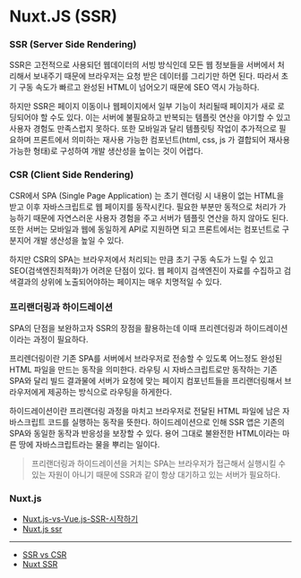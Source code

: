 # Nuxt.JS (SSR)


###  SSR (Server Side Rendering)

SSR은 고전적으로 사용되던 웹데이터의 서빙 방식인데 모든 웹 정보들을 서버에서 처리해서 보내주기 때문에 브라우저는 요청 받은 데이터를 그리기만 하면 된다. 
따라서 초기 구동 속도가 빠르고 완성된 HTML이 넘어오기 때문에 SEO 역시 가능하다.

하지만 SSR은 페이지 이동이나 웹페이지에서 일부 기능이 처리될때 페이지가 새로 로딩되어야 할 수도 있다. 
이는 서버에 불필요하고 반복되는 템플릿 연산을 야기할 수 있고 사용자 경험도 만족스럽지 못하다. 
또한 모바일과 달리 템플릿팅 작업이 추가적으로 필요하며 프론트에서 의미하는 재사용 가능한 컴포넌트(html, css, js 가 결합되어 재사용 가능한 형태)로 구성하여 개발 생산성을 높이는 것이 어렵다. 



### CSR (Client Side Rendering)

CSR에서 SPA (Single Page Application) 는 초기 렌더링 시 내용이 없는 HTML을 받고 이후 자바스크립트로 웹 페이지를 동작시킨다. 
필요한 부분만 동적으로 처리가 가능하기 때문에 자연스러운 사용자 경험을 주고 서버가 템플릿 연산을 하지 않아도 된다. 
또한 서버는 모바일과 웹에 동일하게 API로 지원하면 되고 프론트에서는 컴포넌트로 구분지어 개발 생산성을 높일 수 있다.

하지만 CSR의 SPA는 브라우저에서 처리되는 만큼 초기 구동 속도가 느릴 수 있고 SEO(검색엔진최적화)가 어려운 단점이 있다. 
웹 페이지 검색엔진이 자료를 수집하고 검색결과의 상위에 노출되어야하는 페이지는 매우 치명적일 수 있다.



### 프리랜더링과 하이드레이션


SPA의 단점을 보완하고자 SSR의 장점을 활용하는데 이때 프리렌더링과 하이드레이션이라는 과정이 필요하다.



프리렌더링이란 기존 SPA를 서버에서 브라우저로 전송할 수 있도록 어느정도 완성된 HTML 파일을 만드는 동작을 의미한다.
라우팅 시 자바스크립트로만 동작하는 기존 SPA와 달리 빌드 결과물에 서버가 요청에 맞는 페이지 컴포넌트들을 프리랜더링해서 브라우저에게 제공하는 방식으로 라우팅을 하게한다.



하이드레이션이란 프리랜더링 과정을 마치고 브라우저로 전달된 HTML 파일에 남은 자바스크립트 코드를 실행하는 동작을 뜻한다. 
하이드레이션으로 인해 SSR 앱은 기존의 SPA와 동일한 동작과 반응성을 보장할 수 있다. 용어 그대로 불완전한 HTML이라는 마른 땅에 자바스크립트라는 물을 뿌리는 일이다.


> 프리랜더링과 하이드레이션을 거치는 SPA는 브라우저가 접근해서 실행시킬 수 있는 자원이 아니기 때문에 SSR과 같이 항상 대기하고 있는 서버가 필요하다.



### Nuxt.js

- [Nuxt.js-vs-Vue.js-SSR-시작하기](https://velog.io/@bluestragglr/Nuxt.js-vs-Vue.js-SSR-%EC%8B%9C%EC%9E%91%ED%95%98%EA%B8%B0)
- [Nuxt.js ssr](https://www.youtube.com/watch?v=8o-TVh6AiZY)


---
- [SSR vs CSR](https://medium.com/aha-official/%EC%95%84%ED%95%98-%ED%94%84%EB%A1%A0%ED%8A%B8-%EA%B0%9C%EB%B0%9C%EA%B8%B0-1-spa%EC%99%80-ssr%EC%9D%98-%EC%9E%A5%EB%8B%A8%EC%A0%90-%EA%B7%B8%EB%A6%AC%EA%B3%A0-nuxt-js-cafdc3ac2053)
- [Nuxt SSR](https://maxkim-j.github.io/posts/nuxt-ssr)
